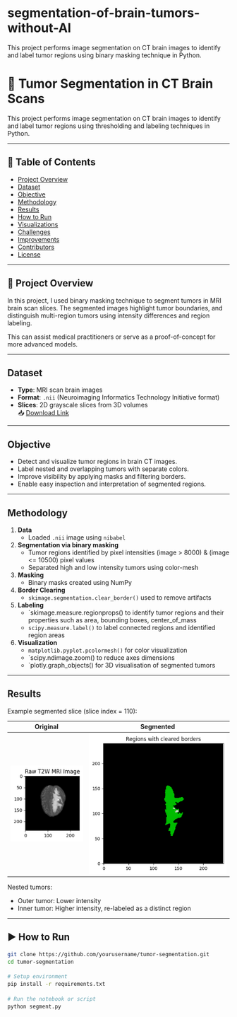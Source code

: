 # segmentation-of-brain-tumors-without-AI
This project performs image segmentation on CT brain images to identify and label tumor regions using binary masking technique in Python.
# 🧠 Tumor Segmentation in CT Brain Scans

This project performs image segmentation on CT brain images to identify and label tumor regions using thresholding and labeling techniques in Python.

---

## 📌 Table of Contents
- [Project Overview](#project-overview)
- [Dataset](#dataset)
- [Objective](#objective)
- [Methodology](#methodology)
- [Results](#results)
- [How to Run](#how-to-run)
- [Visualizations](#visualizations)
- [Challenges](#challenges)
- [Improvements](#improvements)
- [Contributors](#contributors)
- [License](#license)

---

## 📖 Project Overview

In this project, I used binary masking technique to segment tumors in MRI brain scan slices. The segmented images highlight tumor boundaries, and distinguish multi-region tumors using intensity differences and region labeling.

This can assist medical practitioners or serve as a proof-of-concept for more advanced models.

---

## Dataset

- **Type**: MRI scan brain images
- **Format**: `.nii` (Neuroimaging Informatics Technology Initiative format)
- **Slices**: 2D grayscale slices from 3D volumes  
  📥 [Download Link](https://drive.google.com/file/d/17GweAk4-2pUUwOFV9EQZgLv70_jD0OVR/view?usp=sharing)   

---

## Objective

- Detect and visualize tumor regions in brain CT images.
- Label nested and overlapping tumors with separate colors.
- Improve visibility by applying masks and filtering borders.
- Enable easy inspection and interpretation of segmented regions.

---

##  Methodology

1. **Data**
   - Loaded `.nii` image using `nibabel`  
2. **Segmentation via binary masking**
   - Tumor regions identified by pixel intensities (image > 8000) & (image <= 10500) pixel values
   - Separated high and low intensity tumors using color-mesh
3. **Masking**
   - Binary masks created using NumPy
4. **Border Clearing**
   - `skimage.segmentation.clear_border()` used to remove artifacts
5. **Labeling**
   - `skimage.measure.regionprops() to identify tumor regions and their properties such as area, bounding boxes, center_of_mass  
   - `scipy.measure.label()` to label connected regions and identified region areas
6. **Visualization**
   - `matplotlib.pyplot.pcolormesh()` for color visualization
   - `scipy.ndimage.zoom() to reduce axes dimensions  
   - `plotly.graph_objects() for 3D visualisation of segmented tumors

---

## Results

Example segmented slice (slice index = 110):

| Original | Segmented |
|----------|-----------|
| ![Original](https://github.com/Amos77Robert/segmentation-of-brain-tumors-without-AI/blob/main/visualisations/original_mri_scan.png?raw=true) | ![Segmented](https://github.com/Amos77Robert/segmentation-of-brain-tumors-without-AI/blob/main/visualisations/segmented_mri_scan.png?raw=true) | ![Segmented](images/segmented.png) |

Nested tumors:
- Outer tumor: Lower intensity
- Inner tumor: Higher intensity, re-labeled as a distinct region

---

## ▶ How to Run

```bash
git clone https://github.com/yourusername/tumor-segmentation.git
cd tumor-segmentation

# Setup environment
pip install -r requirements.txt

# Run the notebook or script
python segment.py
